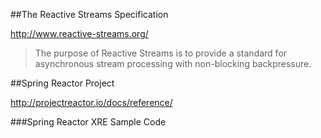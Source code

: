 ##The Reactive Streams Specification

http://www.reactive-streams.org/

>The purpose of Reactive Streams is to provide a standard for asynchronous stream processing with non-blocking backpressure.


##Spring Reactor Project

http://projectreactor.io/docs/reference/


###Spring Reactor XRE Sample Code
